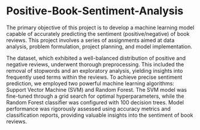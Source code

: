 # Positive-Book-Sentiment-Analysis
The primary objective of this project is to develop a machine learning model capable of accurately predicting the sentiment (positive/negative) of book reviews. This project involves a series of assignments aimed at data analysis, problem formulation, project planning, and model implementation.

The dataset, which exhibited a well-balanced distribution of positive and negative reviews, underwent thorough preprocessing. This included the removal of stopwords and an exploratory analysis, yielding insights into frequently used terms within the reviews. To achieve precise sentiment prediction, we employed two powerful machine learning algorithms: Support Vector Machine (SVM) and Random Forest. The SVM model was fine-tuned through a grid search for optimal hyperparameters, while the Random Forest classifier was configured with 100 decision trees. Model performance was rigorously assessed using accuracy metrics and classification reports, providing valuable insights into the sentiment of book reviews.

